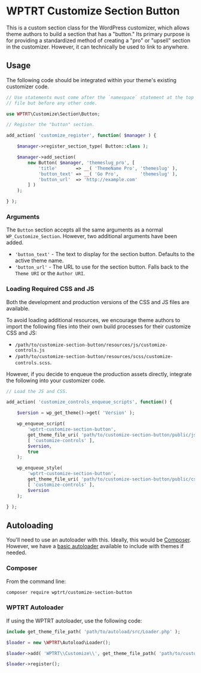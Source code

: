 # WPTRT Customize Section Button

This is a custom section class for the WordPress customizer, which allows theme authors to build a section that has a "button."  Its primary purpose is for providing a standardized method of creating a "pro" or "upsell" section in the customizer.  However, it can technically be used to link to anywhere.

## Usage

The following code should be integrated within your theme's existing customizer code.

```php
// Use statements must come after the `namespace` statement at the top of the
// file but before any other code.

use WPTRT\Customize\Section\Button;

// Register the "button" section.

add_action( 'customize_register', function( $manager ) {

	$manager->register_section_type( Button::class );

	$manager->add_section(
		new Button( $manager, 'themeslug_pro', [
			'title'       => __( 'ThemeName Pro', 'themeslug' ),
			'button_text' => __( 'Go Pro',        'themeslug' ),
			'button_url'  => 'http://example.com'
		] )
	);

} );
```

### Arguments

The `Button` section accepts all the same arguments as a normal `WP_Customize_Section`.  However, two additional arguments have been added.

- `'button_text'` - The text to display for the section button.  Defaults to the active theme name.
- `'button_url'` - The URL to use for the section button.  Falls back to the `Theme URI` or the `Author URI`.

### Loading Required CSS and JS

Both the development and production versions of the CSS and JS files are available.

To avoid loading additional resources, we encourage theme authors to import the following files into their own build processes for their customize CSS and JS:

- `/path/to/customize-section-button/resources/js/customize-controls.js`
- `/path/to/customize-section-button/resources/scss/customize-controls.scss`.

However, if you decide to enqueue the production assets directly, integrate the following into your customizer code.

```php
// Load the JS and CSS.

add_action( 'customize_controls_enqueue_scripts', function() {

	$version = wp_get_theme()->get( 'Version' );

	wp_enqueue_script(
		'wptrt-customize-section-button',
		get_theme_file_uri( 'path/to/customize-section-button/public/js/customize-controls.js' ),
		[ 'customize-controls' ],
		$version,
		true
	);

	wp_enqueue_style(
		'wptrt-customize-section-button',
		get_theme_file_uri( 'path/to/customize-section-button/public/css/customize-controls.css' ),
		[ 'customize-controls' ],
 		$version
	);

} );
```

## Autoloading

You'll need to use an autoloader with this. Ideally, this would be [Composer](https://getcomposer.org).  However, we have a [basic autoloader](https://github.com/WPTRT/autoload) available to include with themes if needed.

### Composer

From the command line:

```sh
composer require wptrt/customize-section-button
```

### WPTRT Autoloader

If using the WPTRT autoloader, use the following code:

```php
include get_theme_file_path( 'path/to/autoload/src/Loader.php' );

$loader = new \WPTRT\Autoload\Loader();

$loader->add( 'WPTRT\\Customize\\', get_theme_file_path( 'path/to/customize-section-button/src' ) );

$loader->register();
```

